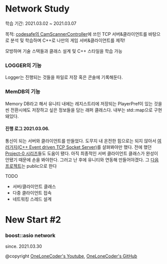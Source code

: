 # Network Study

학습 기간: 2021.03.02 ~ 2021.03.07

목적: [codesafe의 CamScannerController](https://github.com/codesafe/CamScannerController)에 쓰인 TCP 서버&클라이언트를 바탕으로 분석 및 학습하며 C++로 나만의 게임 서버&클라이언트를 제작!

모방하며 기술 스택들과 클래스 설계 및 C++ 스타일을 학습 가능

### LOGGER의 기능

Logger는 진행되는 것들을 파일로 저장 혹은 콘솔에 기록해둔다.



### MemDB의 기능

Memory DB라고 해서 유니티 내에는 레지스트리에 저장되는 PlayerPref이 있는 것을 씬 전환시에도 저장하고 싶은 정보들을 담는 래퍼 클래스다. 내부는 std::map으로 구현돼있다. 



#### 진행 로그 2021.03.06.

통신이 되는 서버와 클라이언트를 만들었다. 도무지 내 온전한 힘으로는 되지 않아서 [여러가지(C++ Event driven TCP Socket Server)](https://gist.github.com/Gydo194/c14e52701289354ab66359c2a75706f8)를 살펴봐야만 했다. 전에 했던 [Project-0 시리즈](https://github.com/PioneerRedwood/Project-02)들도 도움이 됐다. 아직 최종적인 서버 클라이언트 클래스가 완성이 안됐기 때문에 손을 봐야한다. 그러고 난 후에 유니티와 연동해 만들어야겠다. 그 [다음 프로젝트](https://github.com/PioneerRedwood/GameNetwork)는 public으로 한다

TODO

- 서버/클라이언트 클래스
- 다중 클라이언트 접속
- 네트워킹 스레드 설계



# New Start #2

### boost::asio network

since. 2021.03.30

@copyright [OneLoneCoder's Youtube](https://www.youtube.com/c/javidx9), [OneLoneCoder's GitHub](https://github.com/OneLoneCoder)

